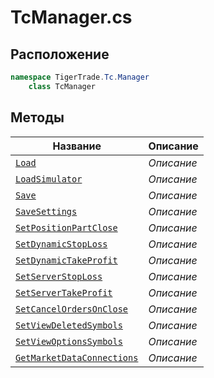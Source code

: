 
# TcManager.cs
## Расположение
```csharp
namespace TigerTrade.Tc.Manager  
    class TcManager
```

## Методы
| Название | Описание |
| --- | --- |
| [`Load`](./Методы/Load.md) | *Описание* |
| [`LoadSimulator`](./Методы/LoadSimulator.md) | *Описание* |
| [`Save`](./Методы/Save.md) | *Описание* |
| [`SaveSettings`](./Методы/SaveSettings.md) | *Описание* |
| [`SetPositionPartClose`](./Методы/SetPositionPartClose.md) | *Описание* |
| [`SetDynamicStopLoss`](./Методы/SetDynamicStopLoss.md) | *Описание* |
| [`SetDynamicTakeProfit`](./Методы/SetDynamicTakeProfit.md) | *Описание* |
| [`SetServerStopLoss`](./Методы/SetServerStopLoss.md) | *Описание* |
| [`SetServerTakeProfit`](./Методы/SetServerTakeProfit.md) | *Описание* |
| [`SetCancelOrdersOnClose`](./Методы/SetCancelOrdersOnClose.md) | *Описание* |
| [`SetViewDeletedSymbols`](./Методы/SetViewDeletedSymbols.md) | *Описание* |
| [`SetViewOptionsSymbols`](./Методы/SetViewOptionsSymbols.md) | *Описание* |
| [`GetMarketDataConnections`](./Методы/GetMarketDataConnections.md) | *Описание* |
